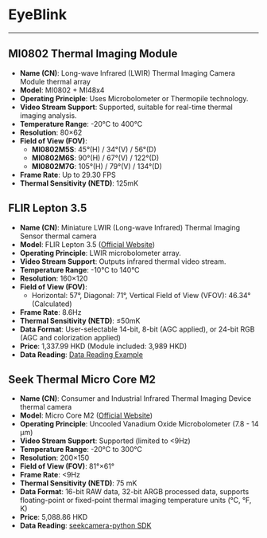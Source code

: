 # EyeBlink

---

## MI0802 Thermal Imaging Module

- **Name (CN)**: Long-wave Infrared (LWIR) Thermal Imaging Camera Module thermal array
- **Model**: MI0802 + MI48x4
- **Operating Principle**: Uses Microbolometer or Thermopile technology.
- **Video Stream Support**: Supported, suitable for real-time thermal imaging analysis.
- **Temperature Range**: -20°C to 400°C
- **Resolution**: 80×62
- **Field of View (FOV)**:
  - **MI0802M5S**: 45°(H) / 34°(V) / 56°(D)
  - **MI0802M6S**: 90°(H) / 67°(V) / 122°(D)
  - **MI0802M7G**: 105°(H) / 79°(V) / 134°(D)
- **Frame Rate**: Up to 29.30 FPS
- **Thermal Sensitivity (NETD)**: 125mK



## FLIR Lepton 3.5

- **Name (CN)**: Miniature LWIR (Long-wave Infrared) Thermal Imaging Sensor thermal camera
- **Model**: FLIR Lepton 3.5 ([Official Website](https://www.flir.asia/products/lepton/?model=500-0771-01&vertical=microcam&segment=oem))
- **Operating Principle**: LWIR microbolometer array.
- **Video Stream Support**: Outputs infrared thermal video stream.
- **Temperature Range**: -10°C to 140°C
- **Resolution**: 160×120
- **Field of View (FOV)**:
  - Horizontal: 57°, Diagonal: 71°, Vertical Field of View (VFOV): 46.34° (Calculated)
- **Frame Rate**: 8.6Hz
- **Thermal Sensitivity (NETD)**: ≤50mK
- **Data Format**: User-selectable 14-bit, 8-bit (AGC applied), or 24-bit RGB (AGC and colorization applied)
- **Price**: 1,337.99 HKD (Module included: 3,989 HKD)
- **Data Reading**: [Data Reading Example](https://book.openmv.cc/example/27-Lepton/lepton-get-object-temp.html)


## Seek Thermal Micro Core M2

- **Name (CN)**: Consumer and Industrial Infrared Thermal Imaging Device thermal camera
- **Model**: Micro Core M2 ([Official Website](https://www.thermal.com/uploads/1/0/1/3/101388544/micro_core_specification_sheet.pdf))
- **Operating Principle**: Uncooled Vanadium Oxide Microbolometer (7.8 - 14 µm)
- **Video Stream Support**: Supported (limited to <9Hz)
- **Temperature Range**: -20°C to 300°C
- **Resolution**: 200×150
- **Field of View (FOV)**: 81°×61°
- **Frame Rate**: <9Hz
- **Thermal Sensitivity (NETD)**: 75 mK
- **Data Format**: 16-bit RAW data, 32-bit ARGB processed data, supports floating-point or fixed-point thermal imaging temperature units (°C, °F, K)
- **Price**: 5,088.86 HKD
- **Data Reading**: [seekcamera-python SDK](https://github.com/seekcamera/seekcamera-python)
